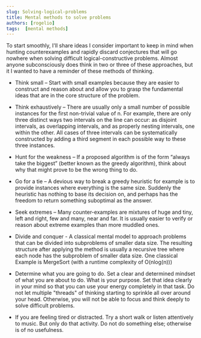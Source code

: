 ```yaml
---
slug: Solving-logical-problems
title: Mental methods to solve problems
authors: [rogelio]
tags:  [mental methods]
---
```


To start smoothly, I'll share ideas I consider important to keep in mind when hunting counterexamples and rapidly discard conjectures that will go nowhere when solving difficult logical-constructive problems. Almost anyone subconsciously does think in two or three of these approaches, but it I wanted to have a reminder of these methods of thinking.


- Think small – Start with small examples because they are easier to construct and reason about and allow you to grasp the fundamental ideas that are in the core structure of the problem.

- Think exhaustively – There are usually only a small number of possible instances for the first non-trivial value of n. For example, there are only three distinct ways two intervals on the line can occur: as disjoint intervals, as overlapping intervals, and as properly nesting intervals, one within the other. All cases of three intervals can be systematically constructed by adding a third segment in each possible way to these three instances. 

- Hunt for the weakness – If a proposed algorithm is of the form “always take the biggest” (better known as the greedy algorithm), think about why that might prove to be the wrong thing to do.

- Go for a tie – A devious way to break a greedy heuristic for example is to provide instances where everything is the same size. Suddenly the heuristic has nothing to base its decision on, and perhaps has the freedom to return something suboptimal as the answer.

- Seek extremes – Many counter-examples are mixtures of huge and tiny, left and right, few and many, near and far. It is usually easier to verify or reason about extreme examples than more muddled ones. 

- Divide and conquer - A classical mental model to approach problems that can be divided into subproblems of smaller data size. The resulting structure after applying the method is usually a recursive tree where each node has the subproblem of smaller data size. One classical Example is MergeSort (with a runtime complexity of O(nlog(n)))

- Determine what you are going to do. Set a clear and determined mindset of what you are about to do. What is your purpose. Set that idea clearly in your mind so that you can use your energy completely in that task. Do not let multiple "threads" of thinking starting to sprinkle all over around your head. Otherwise, you will not be able to focus and think deeply to solve difficult problems.

- If you are feeling tired or distracted. Try a short walk or listen attentively to music. But only do that activity. Do not do something else; otherwise is of no usefulness.